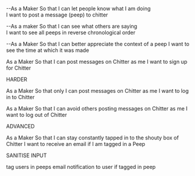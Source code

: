 --As a Maker
So that I can let people know what I am doing  
I want to post a message (peep) to chitter

--As a maker
So that I can see what others are saying  
I want to see all peeps in reverse chronological order

--As a Maker
So that I can better appreciate the context of a peep
I want to see the time at which it was made

As a Maker
So that I can post messages on Chitter as me
I want to sign up for Chitter

HARDER

As a Maker
So that only I can post messages on Chitter as me
I want to log in to Chitter

As a Maker
So that I can avoid others posting messages on Chitter as me
I want to log out of Chitter

ADVANCED

As a Maker
So that I can stay constantly tapped in to the shouty box of Chitter
I want to receive an email if I am tagged in a Peep



SANITISE INPUT


tag users in peeps
email notification to user if tagged in peep
